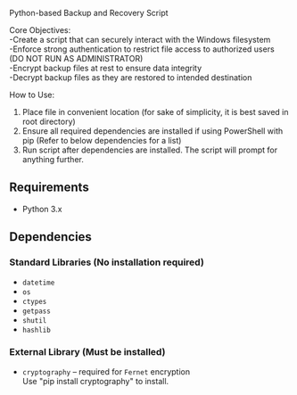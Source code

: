 Python-based Backup and Recovery Script

Core Objectives:<br/>
-Create a script that can securely interact with the Windows filesystem<br/>
-Enforce strong authentication to restrict file access to authorized users (DO NOT RUN AS ADMINISTRATOR)<br/>
-Encrypt backup files at rest to ensure data integrity<br/>
-Decrypt backup files as they are restored to intended destination<br/>

How to Use:
1. Place file in convenient location (for sake of simplicity, it is best saved in root directory)
2. Ensure all required dependencies are installed if using PowerShell with pip (Refer to below dependencies for a list)
3. Run script after dependencies are installed.  The script will prompt for anything further.

## Requirements
- Python 3.x

## Dependencies

### Standard Libraries (No installation required)
- `datetime`
- `os`
- `ctypes`
- `getpass`
- `shutil`
- `hashlib`

### External Library (Must be installed)
- `cryptography` – required for `Fernet` encryption <br/>
Use "pip install cryptography" to install.
